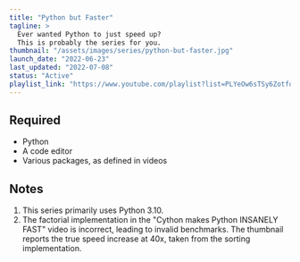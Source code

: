 ```yaml
---
title: "Python but Faster"
tagline: >
  Ever wanted Python to just speed up?
  This is probably the series for you.
thumbnail: "/assets/images/series/python-but-faster.jpg"
launch_date: "2022-06-23"
last_updated: "2022-07-08"
status: "Active"
playlist_link: "https://www.youtube.com/playlist?list=PLYeOw6sTSy6ZotfqL7E6ePi4zX8vhEqKf"
---
```


## Required

- Python
- A code editor
- Various packages, as defined in videos

## Notes

1. This series primarily uses Python 3.10.
2. The factorial implementation in the "Cython makes Python INSANELY FAST" video is incorrect, leading to invalid benchmarks.
   The thumbnail reports the true speed increase at 40x, taken from the sorting implementation.
